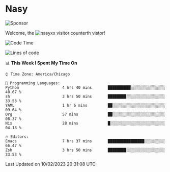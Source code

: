 # Nasy

<!--
<p align="center">
<img height="200" src="https://github-readme-stats.vercel.app/api?username=nasyxx&count_private=true&show_icons=true&theme=dracula&include_all_commits=true"/>
<img height="200" src="https://github-readme-stats.vercel.app/api/top-langs/?username=nasyxx&theme=dracula&hide=html,jupyter+notebook&count_private=true&show_icons=true"/>
</p>

  
----------------
-->

![Sponsor](https://img.shields.io/static/v1.svg?label=Sponsor&message=%E2%9D%A4&logo=GitHub&style=flat&color=pink)
 
Welcome, the ![nasyxx visitor counter](https://count.getloli.com/get/@nasyxx?theme=rule34)th vistor!
 
<!--START_SECTION:waka-->
![Code Time](http://img.shields.io/badge/Code%20Time-3%2C147%20hrs%2032%20mins-blue)

![Lines of code](https://img.shields.io/badge/From%20Hello%20World%20I%27ve%20Written-5%20Million%20lines%20of%20code-blue)

📊 **This Week I Spent My Time On** 

```text
⌚︎ Time Zone: America/Chicago

💬 Programming Languages: 
Python                   4 hrs 40 mins       ██████████░░░░░░░░░░░░░░░   40.67 % 
sh                       3 hrs 50 mins       ████████░░░░░░░░░░░░░░░░░   33.53 % 
YAML                     1 hr 6 mins         ██░░░░░░░░░░░░░░░░░░░░░░░   09.64 % 
Org                      57 mins             ██░░░░░░░░░░░░░░░░░░░░░░░   08.37 % 
Nix                      28 mins             █░░░░░░░░░░░░░░░░░░░░░░░░   04.18 % 

🔥 Editors: 
Emacs                    7 hrs 37 mins       ████████████████░░░░░░░░░   66.47 % 
Zsh                      3 hrs 50 mins       ████████░░░░░░░░░░░░░░░░░   33.53 % 

```


 Last Updated on 10/02/2023 20:31:08 UTC
<!--END_SECTION:waka-->

<!-- ![visitors](https://visitor-badge.laobi.icu/badge?page_id=nasyxx.nasyxx) -->

